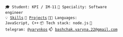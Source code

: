 <code>🎓 Student: KPI / IM-11</code>
<code>👷 Speciality: Software engineer</code><br>
<code>💡 [Skills](SKILLS.md)</code>
<code>🧻 [Projects](PROJECTS.md)</code>
<code>🧑‍💻 Languages: JavaScript, C++</code>
<code>📦 Tech stack: node.js</code>
<code>💬 telegram: [@yarynkos](https://telegram.me/yarynkos)</code>
<code>📫 [bashchak.yaryna.22@gmail.com](mailto:bashchak.yaryna.22@gmail.com)</code>
